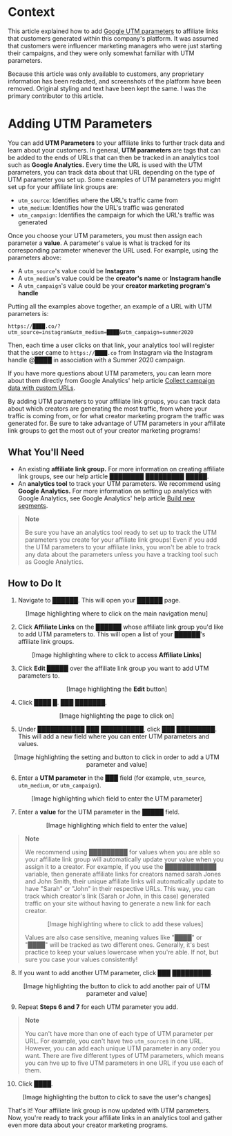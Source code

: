 # Context

This article explained how to add [Google UTM parameters](https://support.google.com/analytics/answer/1033863?hl=en#zippy=%2Cin-this-article) to affiliate links that customers generated within this company's platform. It was assumed that customers were influencer marketing managers who were just starting their campaigns, and they were only somewhat familiar with UTM parameters. 

Because this article was only available to customers, any proprietary information has been redacted, and screenshots of the platform have been removed. Original styling and text have been kept the same. I was the primary contributor to this article.

<!-- redacted box: █ -->

# Adding UTM Parameters 

You can add **UTM Parameters** to your affiliate links to further track data and learn about your customers. In general, **UTM parameters** are tags that can be added to the ends of URLs that can then be tracked in an analytics tool such as **Google Analytics.** Every time the URL is used with the UTM parameters, you can track data about that URL depending on the type of UTM parameter you set up. Some examples of UTM parameters you might set up for your affiliate link groups are:
* `utm_source`: Identifies where the URL's traffic came from 
* `utm_medium`: Identifies how the URL's traffic was generated
* `utm_campaign`: Identifies the campaign for which the URL's traffic was generated

Once you choose your UTM parameters, you must then assign each parameter a **value**. A parameter's value is what is tracked for its corresponding parameter whenever the URL used. For example, using the parameters above:
* A `utm_source`'s value could be **Instagram**
* A `utm_medium`'s value could be the **creator's name** or **Instagram handle**
* A `utm_campaign`'s value could be your **creator marketing program's handle**

Putting all the examples above together, an example of a URL with UTM parameters is:

```https://████.co/?utm_source=instagram&utm_medium=████&utm_campaign=summer2020```

Then, each time a user clicks on that link, your analytics tool will register that the user came to ```https://████.co``` from Instagram via the Instagram handle @████ in association with a Summer 2020 campaign. 

If you have more questions about UTM parameters, you can learn more about them directly from Google Analytics' help article [Collect campaign data with custom URLs](https://support.google.com/analytics/answer/1033863?hl=en#parameters&zippy=%2Cin-this-article).

By adding UTM parameters to your affiliate link groups, you can track data about which creators are generating the most traffic, from where your traffic is coming from, or for what creator marketing program the traffic was generated for. Be sure to take advantage of UTM parameters in your affiliate link groups to get the most out of your creator marketing programs! 

## What You'll Need 

* An existing **affiliate link group.** For more information on creating affiliate link groups, see our help article ████████ █████████ █████.
* An **analytics tool** to track your UTM parameters. We recommend using **Google Analytics.** For more information on setting up analytics with Google Analytics, see Google Analytics' help article [Build new segments](https://support.google.com/analytics/answer/3124493?hl=en&ref_topic=3123779#create&zippy=%2Cin-this-article).

> **Note**
>
> Be sure you have an analytics tool ready to set up to track the UTM parameters you create for your affiliate link groups! Even if you add the UTM parameters to your affiliate links, you won't be able to track any data about the parameters unless you have a tracking tool such as Google Analytics.

## How to Do It 

1. Navigate to ██████. This will open your ██████ page. 

<p align="center">[Image highlighting where to click on the main navigation menu]</p>

2. Click **Affiliate Links** on the ██████ whose affiliate link group you'd like to add UTM parameters to. This will open a list of your ██████'s affiliate link groups. 

<p align="center">[Image highlighting where to click to access <b>Affiliate Links</b>]</p>

3. Click **Edit █████** over the affiliate link group you want to add UTM parameters to.

<p align="center">[Image highlighting the <b>Edit</b> button]</p>

4. Click ████ █. ███ ███████. 

<p align="center">[Image highlighting the page to click on]</p>

5. Under ███████████ ███ ██████████, click ███ █████████. This will add a new field where you can enter UTM parameters and values. 

<p align="center">[Image highlighting the setting and button to click in order to add a UTM parameter and value]</p>

6. Enter a **UTM parameter** in the ███ field (for example, `utm_source`, `utm_medium`, or `utm_campaign`). 

<p align="center">[Image highlighting which field to enter the UTM parameter]</p>

7. Enter a **value** for the UTM parameter in the █████ field. 

<p align="center">[Image highlighting which field to enter the value]</p>

> **Note**
>
> We recommend using █████████ for values when you are able so your affiliate link group will automatically update your value when you assign it to a creator. For example, if you use the ████████████ variable, then generate affiliate links for creators named sarah Jones and John Smith, their unique affiliate links will automatically update to have "Sarah" or "John" in their respective URLs. This way, you can track which creator's link (Sarah or John, in this case) generated traffic on your site without having to generate a new link for each creator. 
> <p align="center">[Image highlighting where to click to add these values]<p>
> Values are also case sensitive, meaning values like "████" or "████" will be tracked as two different ones. Generally, it's best practice to keep your values lowercase when you're able. If not, but sure you case your values consistently!

8. If you want to add another UTM parameter, click ███ █████████.

<p align="center">[Image highlighting the button to click to add another pair of UTM parameter and value]

9. Repeat **Steps 6 and 7** for each UTM parameter you add. 

> **Note** 
> 
> You can't have more than one of each type of UTM parameter per URL. For example, you can't have two `utm_source`s in one URL. However, you can add each unique UTM parameter in any order you want. There are five different types of UTM parameters, which means you can hve up to five UTM parameters in one URL if you use each of them.

10. Click ████.

<p align="center">[Image highlighting the button to click to save the user's changes] 

That's it! Your affiliate link group is now updated with UTM parameters. Now, you're ready to track your affiliate links in an analytics tool and gather even more data about your creator marketing programs.

